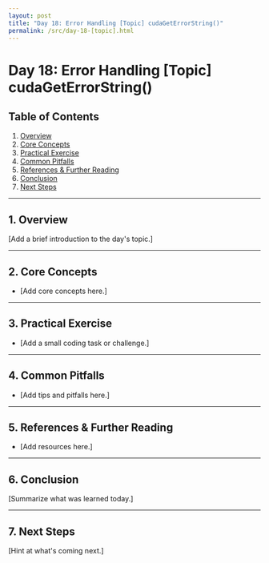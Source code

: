 ```yaml
---
layout: post
title: "Day 18: Error Handling [Topic] cudaGetErrorString()"
permalink: /src/day-18-[topic].html
---
```


# Day 18: Error Handling [Topic] cudaGetErrorString()

## Table of Contents
1. [Overview](#1-overview)
2. [Core Concepts](#2-core-concepts)
3. [Practical Exercise](#3-practical-exercise)
4. [Common Pitfalls](#4-common-pitfalls)
5. [References & Further Reading](#5-references--further-reading)
6. [Conclusion](#6-conclusion)
7. [Next Steps](#7-next-steps)

---

## 1. Overview
[Add a brief introduction to the day's topic.]

---

## 2. Core Concepts
- [Add core concepts here.]

---

## 3. Practical Exercise
- [Add a small coding task or challenge.]

---

## 4. Common Pitfalls
- [Add tips and pitfalls here.]

---

## 5. References & Further Reading
- [Add resources here.]

---

## 6. Conclusion
[Summarize what was learned today.]

---

## 7. Next Steps
[Hint at what's coming next.]

